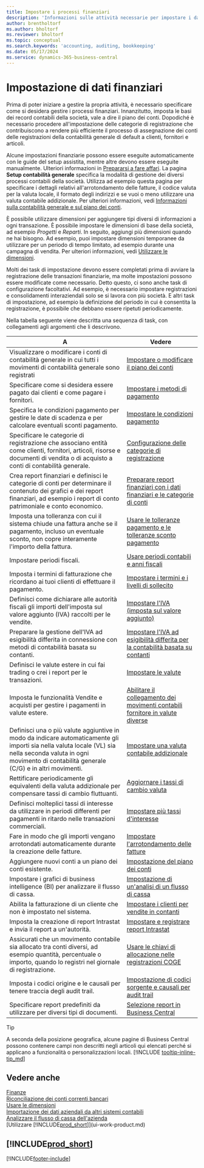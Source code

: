 ```yaml
---
title: Impostare i processi finanziari
description: 'Informazioni sulle attività necessarie per impostare i dati finanziari nella propria attività per adattarli alle esigenze di contabilità, controllo e gestione dei libri contabili.'
author: brentholtorf
ms.author: bholtorf
ms.reviewer: bholtorf
ms.topic: conceptual
ms.search.keywords: 'accounting, auditing, bookkeeping'
ms.date: 05/17/2024
ms.service: dynamics-365-business-central
---
```

# <a name="setting-up-finance"></a>Impostazione di dati finanziari

Prima di poter iniziare a gestire la propria attività, è necessario specificare come si desidera gestire i processi finanziari. Innanzitutto, imposta le basi dei record contabili della società, vale a dire il piano dei conti. Dopodiché è necessario procedere all'impostazione delle categorie di registrazione che contribuiscono a rendere più efficiente il processo di assegnazione dei conti delle registrazioni della contabilità generale di default a clienti, fornitori e articoli.

Alcune impostazioni finanziarie possono essere eseguite automaticamente con le guide del setup assistita, mentre altre devono essere eseguite manualmente. Ulteriori informazioni in [Prepararsi a fare affari](ui-get-ready-business.md). La pagina **Setup contabilità generale** specifica la modalità di gestione dei diversi processi contabili della società. Utilizza ad esempio questa pagina per specificare i dettagli relativi all'arrotondamento delle fatture, il codice valuta per la valuta locale, il formato degli indirizzi e se vuoi o meno utilizzare una valuta contabile addizionale. Per ulteriori informazioni, vedi [Informazioni sulla contabilità generale e sul piano dei conti](finance-general-ledger.md).  

È possibile utilizzare dimensioni per aggiungere tipi diversi di informazioni a ogni transazione. È possibile impostare le dimensioni di base della società, ad esempio *Progetti* e *Reparti*. In seguito, aggiungi più dimensioni quando ne hai bisogno. Ad esempio, puoi impostare dimensioni temporanee da utilizzare per un periodo di tempo limitato, ad esempio durante una campagna di vendita. Per ulteriori informazioni, vedi [Utilizzare le dimensioni](finance-dimensions.md).

Molti dei task di impostazione devono essere completati prima di avviare la registrazione delle transazioni finanziarie, ma molte impostazioni possono essere modificate come necessario. Detto questo, ci sono anche task di configurazione facoltativi. Ad esempio, è necessario impostare registrazioni e consolidamenti interaziendali solo se si lavora con più società. E altri task di impostazione, ad esempio la definizione del periodo in cui è consentita la registrazione, è possibile che debbano essere ripetuti periodicamente.  

Nella tabella seguente viene descritta una sequenza di task, con collegamenti agli argomenti che li descrivono.

| A | Vedere |
| --- | --- |
|Visualizzare o modificare i conti di contabilità generale in cui tutti i movimenti di contabilità generale sono registrati|[Impostare o modificare il piano dei conti](finance-setup-chart-accounts.md)|
| Specificare come si desidera essere pagato dai clienti e come pagare i fornitori. |[Impostare i metodi di pagamento](finance-payment-methods.md) |
| Specifica le condizioni pagamento per gestire le date di scadenza e per calcolare eventuali sconti pagamento.|[Impostare le condizioni pagamento](finance-payment-terms.md) |
| Specificare le categorie di registrazione che associano entità come clienti, fornitori, articoli, risorse e documenti di vendita o di acquisto a conti di contabilità generale. |[Configurazione delle categorie di registrazione](finance-posting-groups.md)|
|Crea report finanziari e definisci le categorie di conti per determinare il contenuto dei grafici e dei report finanziari, ad esempio i report di conto patrimoniale e conto economico.|[Preparare report finanziari con i dati finanziari e le categorie di conti](bi-how-work-account-schedule.md)|
|Imposta una tolleranza con cui il sistema chiude una fattura anche se il pagamento, incluso un eventuale sconto, non copre interamente l'importo della fattura.|[Usare le tolleranze pagamento e le tolleranze sconto pagamento](finance-payment-tolerance-and-payment-discount-tolerance.md)|
| Impostare periodi fiscali. |[Usare periodi contabili e anni fiscali](finance-accounting-periods-and-fiscal-years.md) |
|Imposta i termini di fatturazione che ricordano ai tuoi clienti di effettuare il pagamento.|[Impostare i termini e i livelli di sollecito](finance-setup-reminders.md)|
| Definisci come dichiarare alle autorità fiscali gli importi dell'imposta sul valore aggiunto (IVA) raccolti per le vendite. |[Impostare l'IVA (imposta sul valore aggiunto)](finance-setup-vat.md)|
|Preparare la gestione dell'IVA ad esigibilità differita in connessione con metodi di contabilità basata su contanti.|[Impostare l'IVA ad esigibilità differita per la contabilità basata su contanti](finance-setup-unrealized-vat.md)|
|Definisci le valute estere in cui fai trading o crei i report per le transazioni.|[Impostare le valute](finance-set-up-currencies.md)|
| Imposta le funzionalità Vendite e acquisti per gestire i pagamenti in valute estere.|[Abilitare il collegamento dei movimenti contabili fornitore in valute diverse](finance-how-enable-application-ledger-entries-different-currencies.md)
|Definisci una o più valute aggiuntive in modo da indicare automaticamente gli importi sia nella valuta locale (VL) sia nella seconda valuta in ogni movimento di contabilità generale (C/G) e in altri movimenti.|[Impostare una valuta contabile addizionale](finance-how-setup-additional-currencies.md)|
|Rettificare periodicamente gli equivalenti della valuta addizionale per compensare tassi di cambio fluttuanti.|[Aggiornare i tassi di cambio valuta](finance-how-update-currencies.md)|
|Definisci molteplici tassi di interesse da utilizzare in periodi differenti per pagamenti in ritardo nelle transazioni commerciali.|[Impostare più tassi d'interesse](finance-how-to-set-up-multiple-interest-rates.md)|
|Fare in modo che gli importi vengano arrotondati automaticamente durante la creazione delle fatture.|[Impostare l'arrotondamento delle fatture](finance-set-up-invoice-rounding.md)|
| Aggiungere nuovi conti a un piano dei conti esistente. |[Impostazione del piano dei conti](finance-setup-chart-accounts.md) |
| Impostare i grafici di business intelligence (BI) per analizzare il flusso di cassa. |[Impostazione di un'analisi di un flusso di cassa](finance-setup-cash-flow-analyses.md) |
|Abilita la fatturazione di un cliente che non è impostato nel sistema.|[Impostare i clienti per vendite in contanti](finance-how-to-set-up-cash-customers.md)|
| Imposta la creazione di report Intrastat e invia il report a un'autorità. | [Impostare e registrare report Intrastat](finance-how-setup-report-intrastat.md)|
|Assicurati che un movimento contabile sia allocato tra conti diversi, ad esempio quantità, percentuale o importo, quando lo registri nel giornale di registrazione.|[Usare le chiavi di allocazione nelle registrazioni COGE](ui-how-use-allocation-keys-general-journals.md)|
|Imposta i codici origine e le causali per tenere traccia degli audit trail.|[Impostazione di codici sorgente e causali per audit trail](finance-setup-trail-codes.md)|
|Specificare report predefiniti da utilizzare per diversi tipi di documenti.|[Selezione report in Business Central](across-report-selections.md)|

> [!TIP]
> A seconda della posizione geografica, alcune pagine di Business Central possono contenere campi non descritti negli articoli qui elencati perché si applicano a funzionalità o personalizzazioni locali. [!INCLUDE [tooltip-inline-tip_md](includes/tooltip-inline-tip_md.md)]

## <a name="see-also"></a>Vedere anche

[Finanze](finance.md)  
[Riconciliazione dei conti correnti bancari](bank-manage-bank-accounts.md)  
[Usare le dimensioni](finance-dimensions.md)  
[Importazione dei dati aziendali da altri sistemi contabili](across-import-data-configuration-packages.md)  
[Analizzare il flusso di cassa dell'azienda](finance-analyze-cash-flow.md)  
[Utilizzare [!INCLUDE[prod_short](includes/prod_short.md)]](ui-work-product.md)  

## [!INCLUDE[prod_short](includes/free_trial_md.md)]  

[!INCLUDE[footer-include](includes/footer-banner.md)]
